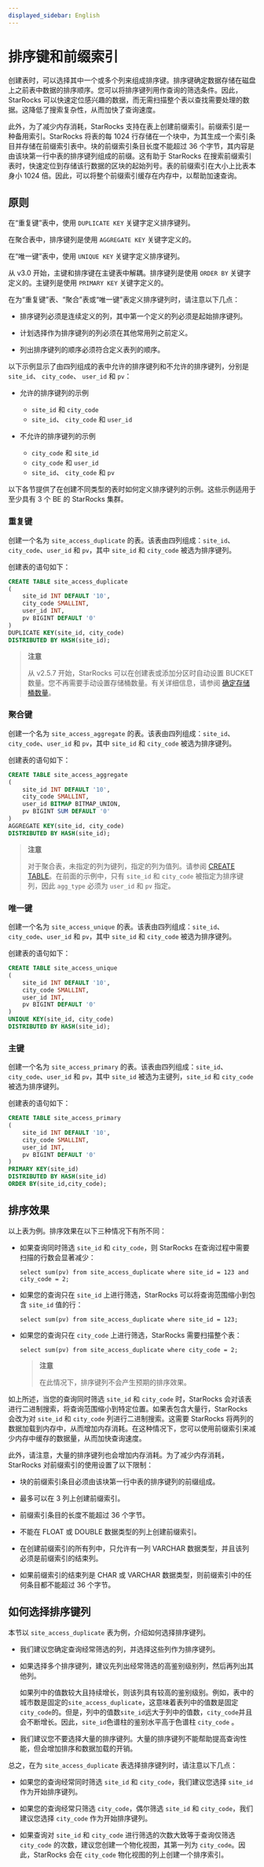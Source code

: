 ```yaml
---
displayed_sidebar: English
---
```


# 排序键和前缀索引

创建表时，可以选择其中一个或多个列来组成排序键。排序键确定数据存储在磁盘上之前表中数据的排序顺序。您可以将排序键列用作查询的筛选条件。因此，StarRocks 可以快速定位感兴趣的数据，而无需扫描整个表以查找需要处理的数据。这降低了搜索复杂性，从而加快了查询速度。

此外，为了减少内存消耗，StarRocks 支持在表上创建前缀索引。前缀索引是一种备用索引。StarRocks 将表的每 1024 行存储在一个块中，为其生成一个索引条目并存储在前缀索引表中。块的前缀索引条目长度不能超过 36 个字节，其内容是由该块第一行中表的排序键列组成的前缀。这有助于 StarRocks 在搜索前缀索引表时，快速定位到存储该行数据的区块的起始列号。表的前缀索引在大小上比表本身小 1024 倍。因此，可以将整个前缀索引缓存在内存中，以帮助加速查询。

## 原则

在“重复键”表中，使用 `DUPLICATE KEY` 关键字定义排序键列。

在聚合表中，排序键列是使用 `AGGREGATE KEY` 关键字定义的。

在“唯一键”表中，使用 `UNIQUE KEY` 关键字定义排序键列。

从 v3.0 开始，主键和排序键在主键表中解耦。排序键列是使用 `ORDER BY` 关键字定义的。主键列是使用 `PRIMARY KEY` 关键字定义的。

在为“重复键”表、“聚合”表或“唯一键”表定义排序键列时，请注意以下几点：

- 排序键列必须是连续定义的列，其中第一个定义的列必须是起始排序键列。

- 计划选择作为排序键列的列必须在其他常用列之前定义。

- 列出排序键列的顺序必须符合定义表列的顺序。

以下示例显示了由四列组成的表中允许的排序键列和不允许的排序键列，分别是 `site_id`、 `city_code`、 `user_id` 和 `pv`：

- 允许的排序键列的示例
  - `site_id` 和 `city_code`
  - `site_id`、 `city_code` 和 `user_id`

- 不允许的排序键列的示例
  - `city_code` 和 `site_id`
  - `city_code` 和 `user_id`
  - `site_id`、 `city_code` 和 `pv`

以下各节提供了在创建不同类型的表时如何定义排序键列的示例。这些示例适用于至少具有 3 个 BE 的 StarRocks 集群。

### 重复键

创建一个名为 `site_access_duplicate` 的表。该表由四列组成：`site_id`、`city_code`、`user_id` 和 `pv`，其中 `site_id` 和 `city_code` 被选为排序键列。

创建表的语句如下：

```SQL
CREATE TABLE site_access_duplicate
(
    site_id INT DEFAULT '10',
    city_code SMALLINT,
    user_id INT,
    pv BIGINT DEFAULT '0'
)
DUPLICATE KEY(site_id, city_code)
DISTRIBUTED BY HASH(site_id);
```

> **注意**
>
> 从 v2.5.7 开始，StarRocks 可以在创建表或添加分区时自动设置 BUCKET 数量。您不再需要手动设置存储桶数量。有关详细信息，请参阅 [确定存储桶数量](./Data_distribution.md#determine-the-number-of-buckets)。

### 聚合键

创建一个名为 `site_access_aggregate` 的表。该表由四列组成：`site_id`、`city_code`、`user_id` 和 `pv`，其中 `site_id` 和 `city_code` 被选为排序键列。

创建表的语句如下：

```SQL
CREATE TABLE site_access_aggregate
(
    site_id INT DEFAULT '10',
    city_code SMALLINT,
    user_id BITMAP BITMAP_UNION,
    pv BIGINT SUM DEFAULT '0'
)
AGGREGATE KEY(site_id, city_code)
DISTRIBUTED BY HASH(site_id);
```

>**注意**
>
> 对于聚合表，未指定的列为键列，指定的列为值列。请参阅 [CREATE TABLE](../sql-reference/sql-statements/data-definition/CREATE_TABLE.md)。在前面的示例中，只有 `site_id` 和 `city_code` 被指定为排序键列，因此 `agg_type` 必须为 `user_id` 和 `pv` 指定。

### 唯一键

创建一个名为 `site_access_unique` 的表。该表由四列组成：`site_id`、`city_code`、`user_id` 和 `pv`，其中 `site_id` 和 `city_code` 被选为排序键列。

创建表的语句如下：

```SQL
CREATE TABLE site_access_unique
(
    site_id INT DEFAULT '10',
    city_code SMALLINT,
    user_id INT,
    pv BIGINT DEFAULT '0'
)
UNIQUE KEY(site_id, city_code)
DISTRIBUTED BY HASH(site_id);
```

### 主键

创建一个名为 `site_access_primary` 的表。该表由四列组成：`site_id`、`city_code`、`user_id` 和 `pv`，其中 `site_id` 被选为主键列，`site_id` 和 `city_code` 被选为排序键列。

创建表的语句如下：

```SQL
CREATE TABLE site_access_primary
(
    site_id INT DEFAULT '10',
    city_code SMALLINT,
    user_id INT,
    pv BIGINT DEFAULT '0'
)
PRIMARY KEY(site_id)
DISTRIBUTED BY HASH(site_id)
ORDER BY(site_id,city_code);
```

## 排序效果

以上表为例。排序效果在以下三种情况下有所不同：

- 如果查询同时筛选 `site_id` 和 `city_code`，则 StarRocks 在查询过程中需要扫描的行数会显著减少：

  ```Plain
  select sum(pv) from site_access_duplicate where site_id = 123 and city_code = 2;
  ```

- 如果您的查询只在 `site_id` 上进行筛选，StarRocks 可以将查询范围缩小到包含 `site_id` 值的行：

  ```Plain
  select sum(pv) from site_access_duplicate where site_id = 123;
  ```

- 如果您的查询只在 `city_code` 上进行筛选，StarRocks 需要扫描整个表：

  ```Plain
  select sum(pv) from site_access_duplicate where city_code = 2;
  ```

  > **注意**
  >
  > 在此情况下，排序键列不会产生预期的排序效果。

如上所述，当您的查询同时筛选 `site_id` 和 `city_code` 时，StarRocks 会对该表进行二进制搜索，将查询范围缩小到特定位置。如果表包含大量行，StarRocks 会改为对 `site_id` 和 `city_code` 列进行二进制搜索。这需要 StarRocks 将两列的数据加载到内存中，从而增加内存消耗。在这种情况下，您可以使用前缀索引来减少内存中缓存的数据量，从而加快查询速度。

此外，请注意，大量的排序键列也会增加内存消耗。为了减少内存消耗，StarRocks 对前缀索引的使用设置了以下限制：

- 块的前缀索引条目必须由该块第一行中表的排序键列的前缀组成。

- 最多可以在 3 列上创建前缀索引。

- 前缀索引条目的长度不能超过 36 个字节。

- 不能在 FLOAT 或 DOUBLE 数据类型的列上创建前缀索引。

- 在创建前缀索引的所有列中，只允许有一列 VARCHAR 数据类型，并且该列必须是前缀索引的结束列。

- 如果前缀索引的结束列是 CHAR 或 VARCHAR 数据类型，则前缀索引中的任何条目都不能超过 36 个字节。

## 如何选择排序键列

本节以 `site_access_duplicate` 表为例，介绍如何选择排序键列。

- 我们建议您确定查询经常筛选的列，并选择这些列作为排序键列。

- 如果选择多个排序键列，建议先列出经常筛选的高鉴别级别列，然后再列出其他列。
  
  如果列中的值数较大且持续增长，则该列具有较高的鉴别级别。例如，表中的城市数是固定的`site_access_duplicate`，这意味着表列中的值数是固定`city_code`的。但是，列中的值数`site_id`远大于列中的值数，`city_code`并且会不断增长。因此，`site_id`色谱柱的鉴别水平高于色谱柱 `city_code` 。

- 我们建议您不要选择大量的排序键列。大量的排序键列不能帮助提高查询性能，但会增加排序和数据加载的开销。

总之，在为 `site_access_duplicate` 表选择排序键列时，请注意以下几点：

- 如果您的查询经常同时筛选 `site_id` 和 `city_code`，我们建议您选择 `site_id` 作为开始排序键列。

- 如果您的查询经常只筛选 `city_code`，偶尔筛选 `site_id` 和 `city_code`，我们建议您选择 `city_code` 作为开始排序键列。

- 如果查询对 `site_id` 和 `city_code` 进行筛选的次数大致等于查询仅筛选 `city_code` 的次数，建议您创建一个物化视图，其第一列为 `city_code`。因此，StarRocks 会在 `city_code` 物化视图的列上创建一个排序索引。

